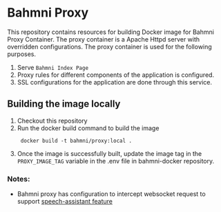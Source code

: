 # Bahmni Proxy

This repository contains resources for building Docker image for Bahmni Proxy Container. The proxy container is a Apache Httpd server with overridden configurations. The proxy container is used for the following purposes.
1. Serve `Bahmni Index Page`
2. Proxy rules for different components of the application is configured.
3. SSL configurations for the application are done through this service.

## Building the image locally
1. Checkout this repository
2. Run the docker build command to build the image
    ```shell
     docker build -t bahmni/proxy:local .
     ```
3. Once the image is successfully built, update the image tag in the `PROXY_IMAGE_TAG` variable in the .env file in bahmni-docker repository.


### Notes:

  * Bahmni proxy has configuration to intercept websocket request to support [speech-assistant feature](https://github.com/Bahmni/speech-assistant-package)
